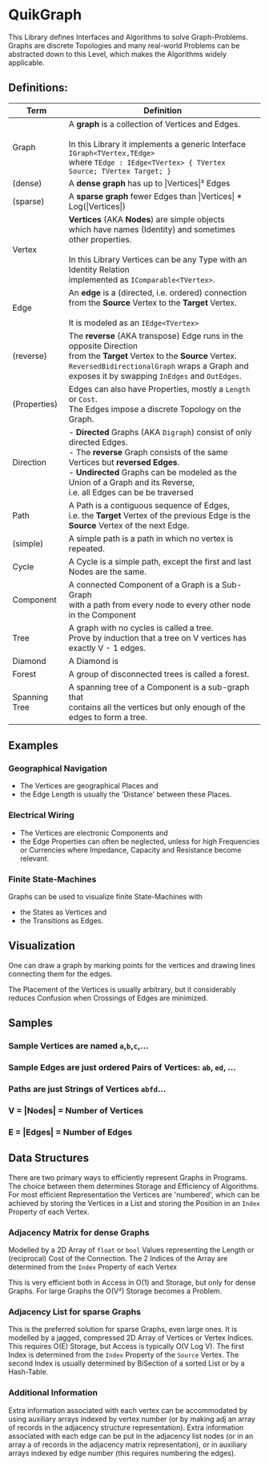 # QuikGraph

This Library defines Interfaces and Algorithms to solve Graph-Problems. 
Graphs are discrete Topologies and many real-world Problems 
can be abstracted down to this Level, which makes the Algorithms widely applicable. 

## Definitions: 

| Term          | Definition                                                                                                                                                                                                                                                                           |
| ------------- | ------------------------------------------------------------------------------------------------------------------------------------------------------------------------------------------------------------------------------------------------------------------------------------ |
| Graph         | A __graph__ is a collection of Vertices and Edges. <br><br>In this Library it implements a generic Interface `IGraph<TVertex,TEdge>` <br>where `TEdge : IEdge<TVertex> { TVertex Source; TVertex Target; }`                                                                          |
| (dense)       | A __dense graph__  has up to \|Vertices\|²  Edges                                                                                                                                                                                                                                    |
| (sparse)      | A __sparse graph__  fewer Edges than \|Vertices\| * Log(\|Vertices\|)                                                                                                                                                                                                                |
| Vertex        | __Vertices__ (AKA __Nodes__) are simple objects <br>which have names (Identity) and sometimes other properties. <br><br>In this Library Vertices can be any Type with an Identity Relation <br>implemented as `IComparable<TVertex>`.                                                |
| Edge          | An __edge__ is a (directed, i.e. ordered) connection <br>from the __Source__ Vertex to the __Target__ Vertex. <br><br>It is modeled as an `IEdge<TVertex>`<br>                                                                                                                       |
| (reverse)     | The __reverse__ (AKA transpose) Edge runs in the opposite Direction <br>from the __Target__ Vertex to the __Source__ Vertex.<br>`ReversedBidirectionalGraph` wraps a Graph and exposes it by swapping `InEdges` and `OutEdges`.                                                      |
| (Properties)  | Edges can also have Properties, mostly a `Length` or `Cost`.<br>The Edges impose a discrete Topology on the Graph.                                                                                                                                                                   |
| Direction     | - __Directed__ Graphs (AKA `Digraph`) consist of only directed Edges. <br>- The __reverse__ Graph consists of the same Vertices but __reversed Edges__. <br>- __Undirected__ Graphs can be modeled as the Union of a Graph and its Reverse, <br>  i.e. all Edges can be be traversed |
| Path          | A Path is a contiguous sequence of Edges, <br>i.e. the __Target__ Vertex of the previous Edge is the __Source__ Vertex of the next Edge.                                                                                                                                             |
| (simple)      | A simple path is a path in which no vertex is repeated. <br>                                                                                                                                                                                                                         |
| Cycle         | A Cycle is a simple path, except the first and last Nodes are the same. <br>                                                                                                                                                                                                         |
| Component     | A connected Component of a Graph is a Sub-Graph <br>with a path from every node to every other node in the Component                                                                                                                                                                 |
| Tree          | A graph with no cycles is called a tree.<br>Prove by induction that a tree on V vertices has exactly V - 1 edges.                                                                                                                                                                    |
| Diamond       | A Diamond is                                                                                                                                                                                                                                                                         |
| Forest        | A group of disconnected trees is called a forest.                                                                                                                                                                                                                                    |
| Spanning Tree | A spanning tree of a Component is a sub-graph that <br>contains all the vertices but only enough of the edges to form a tree.                                                                                                                                                        |

## Examples 

### Geographical Navigation 

- The Vertices are geographical Places and 
- the Edge Length is usually the 'Distance' between these Places. 

### Electrical Wiring 

- The Vertices are electronic Components and 
- the Edge Properties can often be neglected, 
  unless for high Frequencies or Currencies 
  where Impedance, Capacity and Resistance become relevant. 

### Finite State-Machines 

Graphs can be used to visualize finite State-Machines with 
- the States as Vertices and 
- the Transitions as Edges. 

## Visualization 
 
One can draw a graph by marking points for the vertices and
drawing lines connecting them for the edges. 

The Placement of the Vertices is usually arbitrary, 
but it considerably reduces Confusion when Crossings of Edges are minimized. 

## Samples 

### Sample Vertices are named `a`,`b`,`c`,... 

### Sample Edges are just ordered Pairs of Vertices: `ab`, `ed`, ... 

### Paths are just Strings of Vertices `abfd`... 

### V = |Nodes| = Number of Vertices 

### E = |Edges| = Number of Edges  

## Data Structures 

There are two primary ways to efficiently represent Graphs in Programs. 
The choice between them determines Storage and Efficiency of Algorithms. 
For most efficient Representation the Vertices are 'numbered', 
which can be achieved by storing the Vertices in a List
and storing the Position in an `Index` Property of each Vertex. 

### Adjacency Matrix for dense Graphs 

Modelled by a 2D Array of `float` or `bool` Values 
representing the Length or (reciprocal) Cost of the Connection. 
The 2 Indices of the Array are determined from the `Index` Property of each Vertex 

This is very efficient both in Access in O(1) and Storage, but only for dense Graphs. 
For large Graphs the O(V²) Storage becomes a Problem. 

### Adjacency List for sparse Graphs 

This is the preferred solution for sparse Graphs, even large ones. 
It is modelled by a jagged, compressed 2D Array of Vertices or Vertex Indices. 
This requires O(E) Storage, but Access is typically O(V Log V). 
The first Index is determined from the `Index` Property of the `Source` Vertex. 
The second Index is usually determined by BiSection of a sorted List or by a Hash-Table. 


### Additional Information

Extra information associated with each vertex can be accommodated by using auxiliary arrays indexed by vertex number (or by making adj an array of records in the adjacency structure representation). Extra information associated with each edge can be put in the adjacency list nodes (or in an array a of records in the adjacency matrix representation), or in auxiliary arrays indexed by edge number (this requires numbering the edges). 



